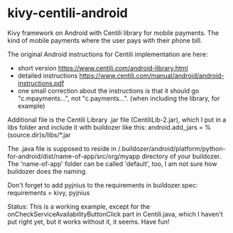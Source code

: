kivy-centili-android
====================

Kivy framework on Android with Centili library for mobile payments.
The kind of mobile payments where the user pays with their phone bill.

The original Android instructions for Centili implementation are here: 
- short version https://www.centili.com/android-library.html
- detailed instructions https://www.centili.com/manual/android/android-instructions.pdf
- one small correction about the instructions is that it should go "c.mpayments...", not "c.payments...". (when including the library, for example)

Additional file is the Centili Library .jar file (CentiliLib-2.jar), which I put in a libs folder and include it with buildozer like this:
android.add_jars = %(source.dir)s/libs/*.jar

The .java file is supposed to reside in /.buildozer/android/platform/python-for-android/dist/name-of-app/src/org/myapp directory of your buildozer. The 'name-of-app' folder can be called 'default', too, I am not sure how buildozer does the naming.

Don't forget to add pyjnius to the requirements in buildozer.spec:
requirements = kivy, pyjnius

Status:
This is a working example, except for the onCheckServiceAvailabilityButtonClick part in Centili.java, which I haven't put right yet, but it works without it, it seems. Have fun!
